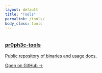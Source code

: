 ```yaml
---
layout: default
title: "Tools"
permalink: /tools/
body_class: tools
---
```


<section class="terminal">
  <pre data-typed='[
    "Loading red team arsenal...",
    "Fetching binaries from secure vault...",
    "Access granted."
  ]'></pre>
</section>

<div class="cards tool-list">
  <!-- These link to your public tools repo; replace username if needed -->
  <a class="card" href="https://github.com/pr0ph3c-ai/pr0ph3c-tools" target="_blank" rel="noopener">
    <h3>pr0ph3c-tools</h3>
    <p>Public repository of binaries and usage docs.</p>
    <span class="ghost">Open on GitHub →</span>
  </a>
</div>